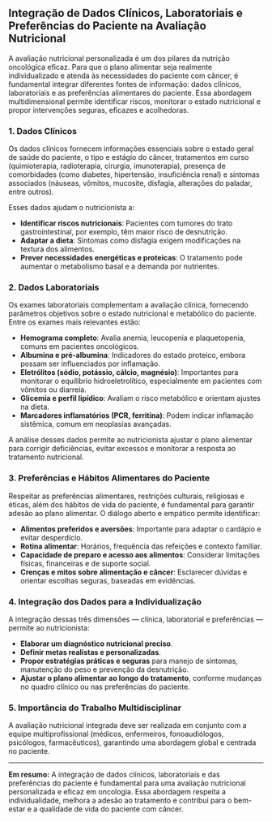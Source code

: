 
## Integração de Dados Clínicos, Laboratoriais e Preferências do Paciente na Avaliação Nutricional

A avaliação nutricional personalizada é um dos pilares da nutrição oncológica eficaz. Para que o plano alimentar seja realmente individualizado e atenda às necessidades do paciente com câncer, é fundamental integrar diferentes fontes de informação: dados clínicos, laboratoriais e as preferências alimentares do paciente. Essa abordagem multidimensional permite identificar riscos, monitorar o estado nutricional e propor intervenções seguras, eficazes e acolhedoras.

### 1. Dados Clínicos

Os dados clínicos fornecem informações essenciais sobre o estado geral de saúde do paciente, o tipo e estágio do câncer, tratamentos em curso (quimioterapia, radioterapia, cirurgia, imunoterapia), presença de comorbidades (como diabetes, hipertensão, insuficiência renal) e sintomas associados (náuseas, vômitos, mucosite, disfagia, alterações do paladar, entre outros).

Esses dados ajudam o nutricionista a:

- **Identificar riscos nutricionais**: Pacientes com tumores do trato gastrointestinal, por exemplo, têm maior risco de desnutrição.
- **Adaptar a dieta**: Sintomas como disfagia exigem modificações na textura dos alimentos.
- **Prever necessidades energéticas e proteicas**: O tratamento pode aumentar o metabolismo basal e a demanda por nutrientes.

### 2. Dados Laboratoriais

Os exames laboratoriais complementam a avaliação clínica, fornecendo parâmetros objetivos sobre o estado nutricional e metabólico do paciente. Entre os exames mais relevantes estão:

- **Hemograma completo**: Avalia anemia, leucopenia e plaquetopenia, comuns em pacientes oncológicos.
- **Albumina e pré-albumina**: Indicadores do estado proteico, embora possam ser influenciados por inflamação.
- **Eletrólitos (sódio, potássio, cálcio, magnésio)**: Importantes para monitorar o equilíbrio hidroeletrolítico, especialmente em pacientes com vômitos ou diarreia.
- **Glicemia e perfil lipídico**: Avaliam o risco metabólico e orientam ajustes na dieta.
- **Marcadores inflamatórios (PCR, ferritina)**: Podem indicar inflamação sistêmica, comum em neoplasias avançadas.

A análise desses dados permite ao nutricionista ajustar o plano alimentar para corrigir deficiências, evitar excessos e monitorar a resposta ao tratamento nutricional.

### 3. Preferências e Hábitos Alimentares do Paciente

Respeitar as preferências alimentares, restrições culturais, religiosas e éticas, além dos hábitos de vida do paciente, é fundamental para garantir adesão ao plano alimentar. O diálogo aberto e empático permite identificar:

- **Alimentos preferidos e aversões**: Importante para adaptar o cardápio e evitar desperdício.
- **Rotina alimentar**: Horários, frequência das refeições e contexto familiar.
- **Capacidade de preparo e acesso aos alimentos**: Considerar limitações físicas, financeiras e de suporte social.
- **Crenças e mitos sobre alimentação e câncer**: Esclarecer dúvidas e orientar escolhas seguras, baseadas em evidências.

### 4. Integração dos Dados para a Individualização

A integração dessas três dimensões — clínica, laboratorial e preferências — permite ao nutricionista:

- **Elaborar um diagnóstico nutricional preciso**.
- **Definir metas realistas e personalizadas**.
- **Propor estratégias práticas e seguras** para manejo de sintomas, manutenção do peso e prevenção da desnutrição.
- **Ajustar o plano alimentar ao longo do tratamento**, conforme mudanças no quadro clínico ou nas preferências do paciente.

### 5. Importância do Trabalho Multidisciplinar

A avaliação nutricional integrada deve ser realizada em conjunto com a equipe multiprofissional (médicos, enfermeiros, fonoaudiólogos, psicólogos, farmacêuticos), garantindo uma abordagem global e centrada no paciente.

---

**Em resumo:** A integração de dados clínicos, laboratoriais e das preferências do paciente é fundamental para uma avaliação nutricional personalizada e eficaz em oncologia. Essa abordagem respeita a individualidade, melhora a adesão ao tratamento e contribui para o bem-estar e a qualidade de vida do paciente com câncer.
```
